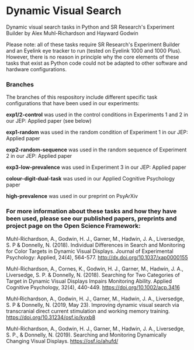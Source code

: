 # Dynamic Visual Search
Dynamic visual search tasks in Python and SR Research's Experiment Builder by Alex Muhl-Richardson and Hayward Godwin

Please note: all of these tasks require SR Research's Experiment Builder and an Eyelink eye tracker to run (tested on Eyelink 1000 and 1000 Plus). However, there is no reason in principle why the core elements of these tasks that exist as Python code could not be adapted to other software and hardware configurations.

### Branches

The branches of this respository include different specific task configurations that have been used in our experiments:

**exp1/2-control** was used in the control conditions in Experiments 1 and 2 in our JEP: Applied paper (see below)

**exp1-random** was used in the random condition of Experiment 1 in our JEP: Applied paper

**exp2-random-sequence** was used in the random sequence of Experiment 2 in our JEP: Applied paper

**exp3-low-prevalence** was used in Experiment 3 in our JEP: Applied paper

**colour-digit-dual-task** was used in our Applied Cognitive Psychology paper

**high-prevalence** was used in our preprint on PsyArXiv

### For more information about these tasks and how they have been used, please see our published papers, preprints and project page on the Open Science Framework:

Muhl-Richardson, A., Godwin, H. J., Garner, M., Hadwin, J. A., Liversedge, S. P & Donnelly, N. (2018). Individual Differences in Search and Monitoring for Color Targets in Dynamic Visual Displays. Journal of Experimental Psychology: Applied, 24(4), 564-577. http://dx.doi.org/10.1037/xap0000155

Muhl-Richardson, A., Cornes, K., Godwin, H. J., Garner, M., Hadwin, J. A., Liversedge, S. P. & Donnelly, N. (2018). Searching for Two Categories of Target in Dynamic Visual Displays Impairs Monitoring Ability. Applied Cognitive Psychology, 32(4), 440-449. https://doi.org/10.1002/acp.3416

Muhl‐Richardson, A., Godwin, H. J., Garner, M., Hadwin, J. A., Liversedge, S. P & Donnelly, N. (2019, May 23).
Improving dynamic visual search via transcranial direct current stimulation and working memory training. 
https://doi.org/10.31234/osf.io/kyxb8

Muhl-Richardson, A., Godwin, H. J., Garner, M., Hadwin, J. A., Liversedge, S. P., & Donnelly, N. (2019). Searching and Monitoring Dynamically Changing Visual Displays. https://osf.io/ahufd/
